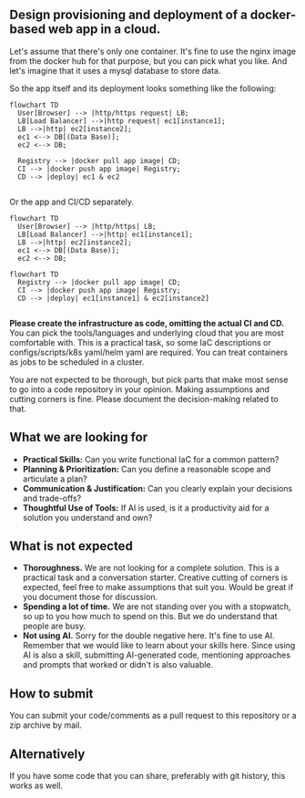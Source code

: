 ## Design provisioning and deployment of a docker-based web app in a cloud.

Let's assume that there's only one container. It's fine to use the nginx image from the docker hub for that purpose, but you can pick what you like. And let's imagine that it uses a mysql database to store data.

So the app itself and its deployment looks something like the following:

```mermaid
flowchart TD
  User[Browser] --> |http/https request| LB;
  LB[Load Balancer] -->|http request| ec1[instance1];
  LB -->|http| ec2[instance2];
  ec1 <--> DB[(Data Base)];
  ec2 <--> DB;
  
  Registry --> |docker pull app image| CD;
  CI --> |docker push app image| Registry;
  CD --> |deploy| ec1 & ec2
  
```

Or the app and CI/CD separately.

```mermaid
flowchart TD
  User[Browser] --> |http/https| LB;
  LB[Load Balancer] -->|http| ec1[instance1];
  LB -->|http| ec2[instance2];
  ec1 <--> DB[(Data Base)];
  ec2 <--> DB;
```

```mermaid
flowchart TD
  Registry --> |docker pull app image| CD;
  CI --> |docker push app image| Registry;
  CD --> |deploy| ec1[instance1] & ec2[instance2]
  
```

__Please create the infrastructure as code, omitting the actual CI and CD.__ 
You can pick the tools/languages and underlying cloud that you are most comfortable with.
This is a practical task, so some IaC descriptions or configs/scripts/k8s yaml/helm yaml are required.
You can treat containers as jobs to be scheduled in a cluster.

You are not expected to be thorough, but pick parts that make most sense to go into a code repository in your opinion. Making assumptions and cutting corners is fine. Please document the decision-making related to that.

## What we are looking for

- **Practical Skills:** Can you write functional IaC for a common pattern?
- **Planning & Prioritization:** Can you define a reasonable scope and articulate a plan?
- **Communication & Justification:** Can you clearly explain your decisions and trade-offs?
- **Thoughtful Use of Tools:** If AI is used, is it a productivity aid for a solution you understand and own?

## What is not expected

- **Thoroughness.** We are not looking for a complete solution. This is a practical task and a conversation starter. Creative cutting of corners is expected, feel free to make assumptions that suit you. Would be great if you document those for discussion.
- **Spending a lot of time.** We are not standing over you with a stopwatch, so up to you how much to spend on this. But we do understand that people are busy.
- **Not using AI.** Sorry for the double negative here. It's fine to use AI. Remember that we would like to learn about your skills here. Since using AI is also a skill, submitting AI-generated code, mentioning approaches and prompts that worked or didn't is also valuable.

## How to submit

You can submit your code/comments as a pull request to this repository or a zip archive by mail.

## Alternatively

If you have some code that you can share, preferably with git history, this works as well.
